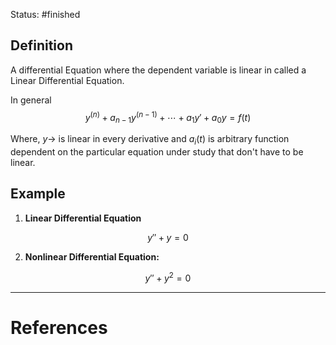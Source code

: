 Status: #finished 
## Definition
A differential Equation where the dependent variable is linear in called  a Linear Differential Equation. 

In general 
$$
y^{(n)} + a_{n-1}y^{(n-1)} + \cdots + a_1 y' + a_0 y = f(t)
$$

Where, $y\rightarrow$ is linear in every derivative and $a_i(t)$ is arbitrary function dependent on the particular equation under study that don't have to be linear. 
## Example
1. **Linear Differential Equation** 
 
$$
y'' +y =0
$$

2.  **Nonlinear Differential Equation:**
	
$$
y''+ y^2 =0
$$








---
# References
